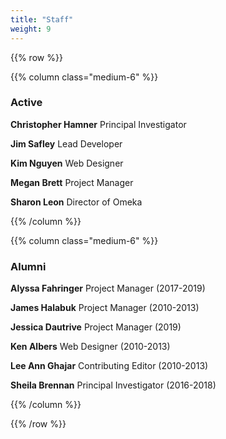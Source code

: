 ```yaml
---
title: "Staff"
weight: 9
---
```


{{% row %}}

{{% column class="medium-6" %}}

### Active

**Christopher Hamner**
Principal Investigator 

**Jim Safley**
Lead Developer

**Kim Nguyen**
Web Designer

**Megan Brett**
Project Manager

**Sharon Leon**
Director of Omeka

{{% /column %}}

{{% column class="medium-6" %}}

### Alumni

**Alyssa Fahringer**
Project Manager (2017-2019)

**James Halabuk**
Project Manager (2010-2013)

**Jessica Dautrive**
Project Manager (2019)

**Ken Albers**
Web Designer (2010-2013)

**Lee Ann Ghajar**
Contributing Editor (2010-2013)

**Sheila Brennan**
Principal Investigator (2016-2018)


{{% /column %}}

{{% /row %}}

